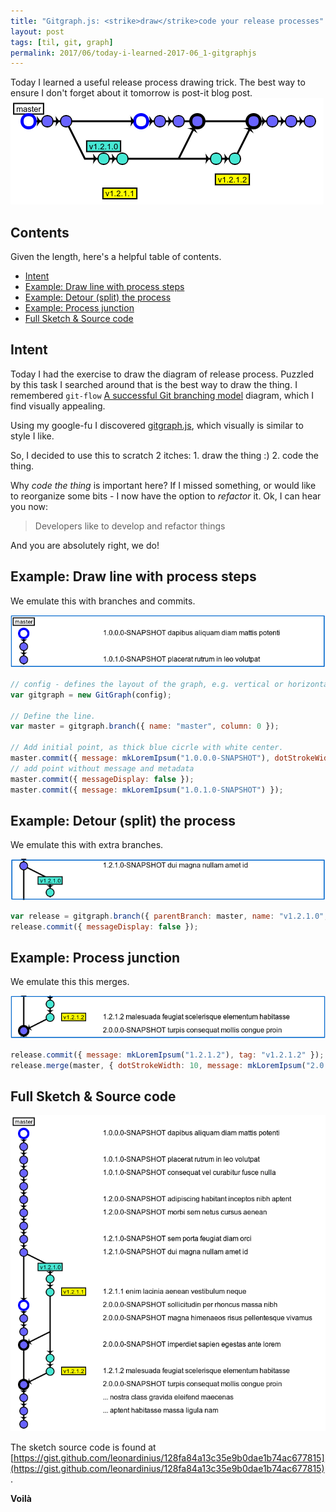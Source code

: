 ```yaml
---
title: "Gitgraph.js: <strike>draw</strike>code your release processes"
layout: post
tags: [til, git, graph]
permalink: 2017/06/today-i-learned-2017-06_1-gitgraphjs
---
```


Today I learned a useful release process drawing trick. The best way to ensure I don't forget about it tomorrow is post-it blog post. 
![gitgraph.js render example](/img/posts/2017-06-gitgraphjs.png) 

## Contents 

Given the length, here's a helpful table of contents.

 - [Intent](#intent)
 - [Example: Draw line with process steps](#example-draw-line-with-process-steps)
 - [Example: Detour (split) the process](#example-detour-split-the-process)
 - [Example: Process junction](#example-process-junction)
 - [Full Sketch & Source code](#full-sketch--source-code)
 
## Intent

Today I had the exercise to draw the diagram of release process. Puzzled by this task I searched around that is the best way to draw the thing.
I remembered `git-flow` [A successful Git branching model](http://nvie.com/posts/a-successful-git-branching-model/) diagram, which I find visually appealing.

Using my google-fu I discovered [gitgraph.js](http://gitgraphjs.com/), which visually is similar to style I like. 

So, I decided to use this to scratch 2 itches: 1. draw the thing :) 2. code the thing.

Why _code the thing_ is important here? If I missed something, or would like to reorganize some bits - I now have the option to _refactor_ it. Ok, I can hear you now:   

> Developers like to develop and refactor things

And you are absolutely right, we do! 

## Example: Draw line with process steps

We emulate this with branches and commits.

![Line with process steps](/img/posts/2017-06-example-sketch-1.png)

```javascript
// config - defines the layout of the graph, e.g. vertical or horizontal, colors, fonts etc..
var gitgraph = new GitGraph(config);

// Define the line.
var master = gitgraph.branch({ name: "master", column: 0 });

// Add initial point, as thick blue cicrle with white center.
master.commit({ message: mkLoremIpsum("1.0.0.0-SNAPSHOT"), dotStrokeWidth: 10, dotStrokeColor: "blue", color: "white" });
// add point without message and metadata 
master.commit({ messageDisplay: false });
master.commit({ message: mkLoremIpsum("1.0.1.0-SNAPSHOT") });
```

## Example: Detour (split) the process

We emulate this with extra branches.

![Process detour](/img/posts/2017-06-example-sketch-2.png)

```javascript
var release = gitgraph.branch({ parentBranch: master, name: "v1.2.1.0", column: 1 });
release.commit({ messageDisplay: false });
```

## Example: Process junction

We emulate this this merges.

![Process junxtion](/img/posts/2017-06-example-sketch-3.png)

```javascript
release.commit({ message: mkLoremIpsum("1.2.1.2"), tag: "v1.2.1.2" });
release.merge(master, { dotStrokeWidth: 10, message: mkLoremIpsum("2.0.0.0-SNAPSHOT") });
```

## Full Sketch & Source code

![Example Sketch](/img/posts/2017-06-example-sketch.png)

The sketch source code is found at [https://gist.github.com/leonardinius/128fa84a13c35e9b0dae1b74ac677815](https://gist.github.com/leonardinius/128fa84a13c35e9b0dae1b74ac677815).

**Voilà**
